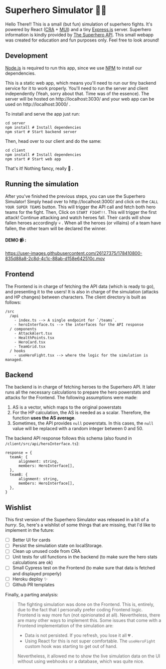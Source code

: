 # Superhero Simulator 🦸🏼 
Hello There!! This is a small (but fun) simulation of superhero fights. It's powered by React ([CRA](https://create-react-app.dev/) + [MUI](https://mui.com/)) and a tiny [Express.js](https://expressjs.com/) server. Superhero information is kindly provided by [The Superhero API](https://superheroapi.com/).
This small webapp was created for education and fun purposes only. Feel free to look around!

## Development
[Node.js](https://nodejs.org/en/) is required to run this app, since we use [NPM](https://www.npmjs.com/) to install our dependencies.

This is a static web app, which means you'll need to run our tiny backend service for it to work properly. You'll need to run the server and client independently (Yeah, sorry about that. Time was of the essence). The server will be hosted on http://localhost:3030/  and your web app can be used on http://localhost:3000/ .

To install and serve the app just run:
```
cd server
npm install # Install dependencies
npm start # Start backend server
```
Then, head over to our client and do the same:
```
cd client
npm install # Install dependencies
npm start # Start web app
```
That's it! Nothing fancy, really 🤭 .

## Running the simulation
After you've finished the previous steps, you can use the Superhero Simulator! Simply head over to http://localhost:3000/ and click on the `CALL YOUR SUPER TEAMS` button. This will trigger the API call and fetch both hero teams for the fight. Then, Click on `START FIGHT!!`. This will trigger the first attack! Continue attacking and watch heroes fall. Their cards will show fallen heroes accordingly 💀 .  When all the heroes (or villains) of a team have fallen, the other team will be declared the winner.

#### DEMO 📹 :
 

https://user-images.githubusercontent.com/26127375/178410800-835d88a8-2c8d-4c1c-88ab-d158e642510c.mov


## Frontend
The Frontend is in charge of fetching the API data (which is ready to go), and presenting it to the users! It is also in charge of the simulation (attacks and HP changes) between characters. The client directory is built as follows:

```
/src
  /api
    - index.ts --> A single endpoint for `/teams`.
    - heroInterface.ts --> the interfaces for the API response
  / components
    - AttackAlert.tsx
    - HealthPoints.tsx
    - HeroCard.tsx
    - TeamGrid.tsx
  / hooks
    - useHeroFight.tsx --> where the logic for the simulation is managed.
```

## Backend
The backend is in charge of fetching heroes to the Superhero API. It later runs all the necessary calculations to prepare the hero powerstats and attacks for the Frontend.
The following assumptions were made:
1. AS is a vector, which maps to the original powerstats
2. For the HP calculation, the AS is needed as a scalar. Therefore, the function **uses the AS average**.
3. Sometimes, the API provides `null` powerstats. In this cases, the `null` value will be replaced with a random integer between 0 and 50.

The backend API response follows this schema (also found in `/client/src/api/heroInterface.ts`):
```
response = {
  teamA: {
      alignment: string,
      members: HeroInterface[],
  },
  teamB: {
      alignment: string,
      members: HeroInterface[],
  },
}
```

##  Wishlist
This first version of the Superhero Simulator was released in a bit of a _hurry_. So, here's a wishlist of some things that are missing, that I'd like to implement in the future:
- [ ] Better UI for cards
- [ ] Persist the simulation state on localStorage.
- [ ] Clean up unused code from CRA.
- [ ] Unit tests for util functions in the backend (to make sure the hero stats calculations are ok)
- [ ] Small Cypress test on the Frontend (to make sure that data is fetched and displayed properly)
- [ ] Heroku deploy ✨ 
- [ ] Github PR templates

Finally, a parting analysis:
> The fighting simulation was done on the Frontend. This is, entirely, due to the fact that I personally prefer coding Frontend logic. Frontend is way more fun (not opinionated at all). Nevertheless, there are many other ways to implement this. Some issues that come with a Frontend implementation of the simulation are:
> - Data is not persisted. If you refresh, you lose it all 💔 .
> - Using React for this is not super comfortable. The `useHeroFight` custom hook was starting to get out of hand.
> 
> Nevertheless, it allowed me to show the live simulation data on the UI without using webhooks or a database, which was quite nice. 
